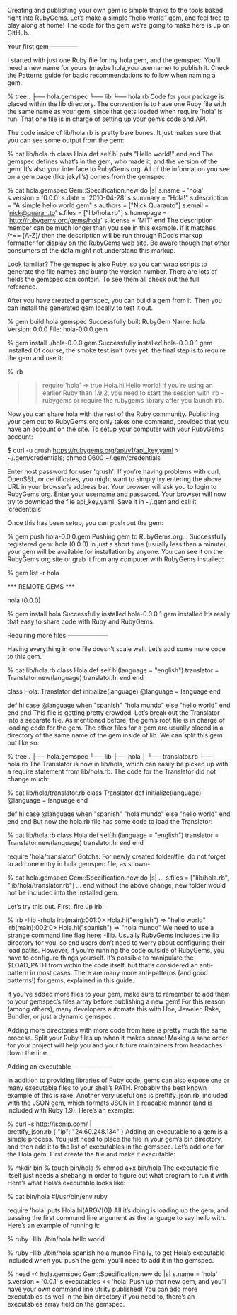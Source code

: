 Creating and publishing your own gem is simple thanks to the tools baked right into RubyGems. Let’s make a simple “hello world” gem, and feel free to play along at home! The code for the gem we’re going to make here is up on GitHub.

Your first gem ————–

I started with just one Ruby file for my hola gem, and the gemspec. You’ll need a new name for yours (maybe hola_yourusername) to publish it. Check the Patterns guide for basic recommendations to follow when naming a gem.

% tree
.
├── hola.gemspec
└── lib
    └── hola.rb
Code for your package is placed within the lib directory. The convention is to have one Ruby file with the same name as your gem, since that gets loaded when require 'hola' is run. That one file is in charge of setting up your gem’s code and API.

The code inside of lib/hola.rb is pretty bare bones. It just makes sure that you can see some output from the gem:

% cat lib/hola.rb
class Hola
  def self.hi
    puts "Hello world!"
  end
end
The gemspec defines what’s in the gem, who made it, and the version of the gem. It’s also your interface to RubyGems.org. All of the information you see on a gem page (like jekyll’s) comes from the gemspec.

% cat hola.gemspec
Gem::Specification.new do |s|
  s.name        = 'hola'
  s.version     = '0.0.0'
  s.date        = '2010-04-28'
  s.summary     = "Hola!"
  s.description = "A simple hello world gem"
  s.authors     = ["Nick Quaranto"]
  s.email       = 'nick@quaran.to'
  s.files       = ["lib/hola.rb"]
  s.homepage    =
    'http://rubygems.org/gems/hola'
  s.license       = 'MIT'
end
The description member can be much longer than you see in this example. If it matches /^== [A-Z]/ then the description will be run through RDoc’s markup formatter for display on the RubyGems web site. Be aware though that other consumers of the data might not understand this markup.

Look familiar? The gemspec is also Ruby, so you can wrap scripts to generate the file names and bump the version number. There are lots of fields the gemspec can contain. To see them all check out the full reference.

After you have created a gemspec, you can build a gem from it. Then you can install the generated gem locally to test it out.

% gem build hola.gemspec
Successfully built RubyGem
Name: hola
Version: 0.0.0
File: hola-0.0.0.gem

% gem install ./hola-0.0.0.gem
Successfully installed hola-0.0.0
1 gem installed
Of course, the smoke test isn’t over yet: the final step is to require the gem and use it:

% irb
>> require 'hola'
=> true
>> Hola.hi
Hello world!
If you’re using an earlier Ruby than 1.9.2, you need to start the session with irb -rubygems or require the rubygems library after you launch irb.

Now you can share hola with the rest of the Ruby community. Publishing your gem out to RubyGems.org only takes one command, provided that you have an account on the site. To setup your computer with your RubyGems account:

$ curl -u qrush https://rubygems.org/api/v1/api_key.yaml >
~/.gem/credentials; chmod 0600 ~/.gem/credentials

Enter host password for user 'qrush':
If you’re having problems with curl, OpenSSL, or certificates, you might want to simply try entering the above URL in your browser’s address bar. Your browser will ask you to login to RubyGems.org. Enter your username and password. Your browser will now try to download the file api_key.yaml. Save it in ~/.gem and call it ‘credentials’

Once this has been setup, you can push out the gem:

% gem push hola-0.0.0.gem
Pushing gem to RubyGems.org...
Successfully registered gem: hola (0.0.0)
In just a short time (usually less than a minute), your gem will be available for installation by anyone. You can see it on the RubyGems.org site or grab it from any computer with RubyGems installed:

% gem list -r hola

*** REMOTE GEMS ***

hola (0.0.0)

% gem install hola
Successfully installed hola-0.0.0
1 gem installed
It’s really that easy to share code with Ruby and RubyGems.

Requiring more files ——————–

Having everything in one file doesn’t scale well. Let’s add some more code to this gem.

% cat lib/hola.rb
class Hola
  def self.hi(language = "english")
    translator = Translator.new(language)
    translator.hi
  end
end

class Hola::Translator
  def initialize(language)
    @language = language
  end

  def hi
    case @language
    when "spanish"
      "hola mundo"
    else
      "hello world"
    end
  end
end
This file is getting pretty crowded. Let’s break out the Translator into a separate file. As mentioned before, the gem’s root file is in charge of loading code for the gem. The other files for a gem are usually placed in a directory of the same name of the gem inside of lib. We can split this gem out like so:

% tree
.
├── hola.gemspec
└── lib
    ├── hola
    │   └── translator.rb
    └── hola.rb
The Translator is now in lib/hola, which can easily be picked up with a require statement from lib/hola.rb. The code for the Translator did not change much:

% cat lib/hola/translator.rb
class Translator
  def initialize(language)
    @language = language
  end

  def hi
    case @language
    when "spanish"
      "hola mundo"
    else
      "hello world"
    end
  end
end
But now the hola.rb file has some code to load the Translator:

% cat lib/hola.rb
class Hola
  def self.hi(language = "english")
    translator = Translator.new(language)
    translator.hi
  end
end

require 'hola/translator'
Gotcha: For newly created folder/file, do not forget to add one entry in hola.gemspec file, as shown-

% cat hola.gemspec
Gem::Specification.new do |s|
...
s.files       = ["lib/hola.rb", "lib/hola/translator.rb"]
...
end
without the above change, new folder would not be included into the installed gem.

Let’s try this out. First, fire up irb:

% irb -Ilib -rhola
irb(main):001:0> Hola.hi("english")
=> "hello world"
irb(main):002:0> Hola.hi("spanish")
=> "hola mundo"
We need to use a strange command line flag here: -Ilib. Usually RubyGems includes the lib directory for you, so end users don’t need to worry about configuring their load paths. However, if you’re running the code outside of RubyGems, you have to configure things yourself. It’s possible to manipulate the $LOAD_PATH from within the code itself, but that’s considered an anti-pattern in most cases. There are many more anti-patterns (and good patterns!) for gems, explained in this guide.

If you’ve added more files to your gem, make sure to remember to add them to your gemspec’s files array before publishing a new gem! For this reason (among others), many developers automate this with Hoe, Jeweler, Rake, Bundler, or just a dynamic gemspec .

Adding more directories with more code from here is pretty much the same process. Split your Ruby files up when it makes sense! Making a sane order for your project will help you and your future maintainers from headaches down the line.

Adding an executable ——————–

In addition to providing libraries of Ruby code, gems can also expose one or many executable files to your shell’s PATH. Probably the best known example of this is rake. Another very useful one is prettify_json.rb, included with the JSON gem, which formats JSON in a readable manner (and is included with Ruby 1.9). Here’s an example:

% curl -s http://jsonip.com/ | \
  prettify_json.rb
{
  "ip": "24.60.248.134"
}
Adding an executable to a gem is a simple process. You just need to place the file in your gem’s bin directory, and then add it to the list of executables in the gemspec. Let’s add one for the Hola gem. First create the file and make it executable:

% mkdir bin
% touch bin/hola
% chmod a+x bin/hola
The executable file itself just needs a shebang in order to figure out what program to run it with. Here’s what Hola’s executable looks like:

% cat bin/hola
#!/usr/bin/env ruby

require 'hola'
puts Hola.hi(ARGV[0])
All it’s doing is loading up the gem, and passing the first command line argument as the language to say hello with. Here’s an example of running it:

% ruby -Ilib ./bin/hola
hello world

% ruby -Ilib ./bin/hola spanish
hola mundo
Finally, to get Hola’s executable included when you push the gem, you’ll need to add it in the gemspec.

% head -4 hola.gemspec
Gem::Specification.new do |s|
  s.name        = 'hola'
  s.version     = '0.0.1'
  s.executables << 'hola'
Push up that new gem, and you’ll have your own command line utility published! You can add more executables as well in the bin directory if you need to, there’s an executables array field on the gemspec.

